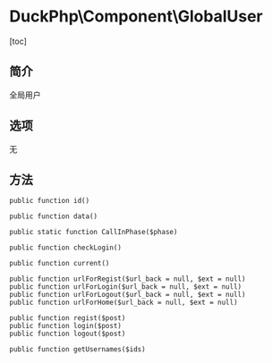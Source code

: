 # DuckPhp\Component\GlobalUser
[toc]
## 简介

全局用户

## 选项

无

## 方法


    public function id()

    public function data()

    public static function CallInPhase($phase)

    public function checkLogin()

    public function current()

    public function urlForRegist($url_back = null, $ext = null)
    public function urlForLogin($url_back = null, $ext = null)
    public function urlForLogout($url_back = null, $ext = null)
    public function urlForHome($url_back = null, $ext = null)

    public function regist($post)
    public function login($post)
    public function logout($post)

    public function getUsernames($ids)

